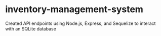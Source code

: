 # inventory-management-system
Created API endpoints using Node.js, Express, and Sequelize to interact with an SQLite database
